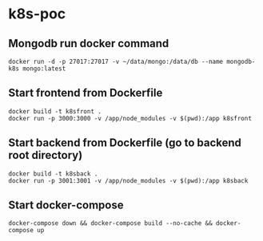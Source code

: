 # k8s-poc

## Mongodb run docker command
```
docker run -d -p 27017:27017 -v ~/data/mongo:/data/db --name mongodb-k8s mongo:latest
```

## Start frontend from Dockerfile
```
docker build -t k8sfront .
docker run -p 3000:3000 -v /app/node_modules -v $(pwd):/app k8sfront
```

## Start backend from Dockerfile (go to backend root directory)
```
docker build -t k8sback .
docker run -p 3001:3001 -v /app/node_modules -v $(pwd):/app k8sback
```

## Start docker-compose
```
docker-compose down && docker-compose build --no-cache && docker-compose up
```
